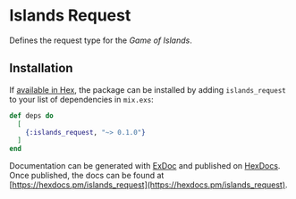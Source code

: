 # Islands Request

Defines the request type for the _Game of Islands_.

## Installation

If [available in Hex](https://hex.pm/docs/publish), the package can be installed
by adding `islands_request` to your list of dependencies in `mix.exs`:

```elixir
def deps do
  [
    {:islands_request, "~> 0.1.0"}
  ]
end
```

Documentation can be generated with [ExDoc](https://github.com/elixir-lang/ex_doc)
and published on [HexDocs](https://hexdocs.pm). Once published, the docs can
be found at [https://hexdocs.pm/islands_request](https://hexdocs.pm/islands_request).

